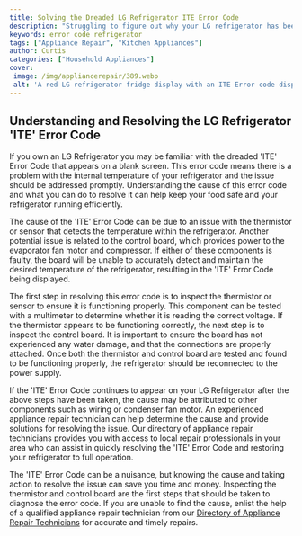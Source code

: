 ```yaml
---
title: Solving the Dreaded LG Refrigerator ITE Error Code
description: "Struggling to figure out why your LG refrigerator has been displaying the ITE error code Dont worry this blog post has all the inside tips and tricks to get your fridge up and running again in no time"
keywords: error code refrigerator
tags: ["Appliance Repair", "Kitchen Appliances"]
author: Curtis
categories: ["Household Appliances"]
cover: 
 image: /img/appliancerepair/389.webp
 alt: 'A red LG refrigerator fridge display with an ITE Error code displayed'
---
```

## Understanding and Resolving the LG Refrigerator 'ITE' Error Code

If you own an LG Refrigerator you may be familiar with the dreaded 'ITE' Error Code that appears on a blank screen. This error code means there is a problem with the internal temperature of your refrigerator and the issue should be addressed promptly. Understanding the cause of this error code and what you can do to resolve it can help keep your food safe and your refrigerator running efficiently. 

The cause of the 'ITE' Error Code can be due to an issue with the thermistor or sensor that detects the temperature within the refrigerator. Another potential issue is related to the control board, which provides power to the evaporator fan motor and compressor. If either of these components is faulty, the board will be unable to accurately detect and maintain the desired temperature of the refrigerator, resulting in the 'ITE' Error Code being displayed.

The first step in resolving this error code is to inspect the thermistor or sensor to ensure it is functioning properly. This component can be tested with a multimeter to determine whether it is reading the correct voltage. If the thermistor appears to be functioning correctly, the next step is to inspect the control board. It is important to ensure the board has not experienced any water damage, and that the connections are properly attached. Once both the thermistor and control board are tested and found to be functioning properly, the refrigerator should be reconnected to the power supply.

If the 'ITE' Error Code continues to appear on your LG Refrigerator after the above steps have been taken, the cause may be attributed to other components such as wiring or condenser fan motor. An experienced appliance repair technician can help determine the cause and provide solutions for resolving the issue. Our directory of appliance repair technicians provides you with access to local repair professionals in your area who can assist in quickly resolving the 'ITE' Error Code and restoring your refrigerator to full operation.

The 'ITE' Error Code can be a nuisance, but knowing the cause and taking action to resolve the issue can save you time and money. Inspecting the thermistor and control board are the first steps that should be taken to diagnose the error code. If you are unable to find the cause, enlist the help of a qualified appliance repair technician from our [Directory of Appliance Repair Technicians](./pages/appliance-repair-technicians) for accurate and timely repairs.
